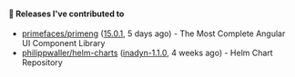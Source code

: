 #### 🔭 Releases I've contributed to

- [primefaces/primeng](https://github.com/primefaces/primeng) ([15.0.1](https://github.com/primefaces/primeng/releases/tag/15.0.1), 5 days ago) - The Most Complete Angular UI Component Library
- [philippwaller/helm-charts](https://github.com/philippwaller/helm-charts) ([inadyn-1.1.0](https://github.com/philippwaller/helm-charts/releases/tag/inadyn-1.1.0), 4 weeks ago) - Helm Chart Repository
